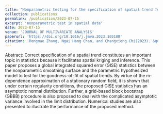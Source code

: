 ```yaml
---
title: "Nonparametric testing for the specification of spatial trend functions"
collection: publications
permalink: /publication/2023-07-15
excerpt: 'nonparametric test in spatial data'
date: 2023-07-15
venue: 'JOURNAL OF MULTIVARIATE ANALYSIS'
paperurl: 'https://doi.org/10.1016/j.jmva.2023.105180'
citation: 'Rongmao Zhang, Ngai Hang Chan, and Changxiong Chi(2023). &quot; Nonparametric testing for the specification of spatial trend functions &quot; <i> JOURNAL OF MULTIVARIATE ANALYSIS </i>. 196.'
---
```

Abstract: Correct specification of a spatial trend constitutes an important topic in statistics because it facilitates spatial kriging and inference. This paper proposes a global integrated squared error (GISE) statistics between the nonparametric smoothing surface and the parametric hypothesized model to test for the goodness-of-fit of spatial trends. By virtue of the m-dependence approximation of a stationary random field, it is shown that under certain regularity conditions, the proposed GISE statistics has an asymptotic normal distribution. Further, a grid-based block bootstrap (GBBB) procedure is also proposed to deal with the complicated asymptotic variance involved in the limit distribution. Numerical studies are also presented to illustrate the performance of the proposed method.


